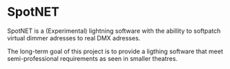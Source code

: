 # SpotNET
SpotNET is a (Experimental) lightning software with the abillity to softpatch virtual dimmer adresses to real DMX adresses.

The long-term goal of this project is to provide a ligthing software that meet semi-professional requirements as seen in smaller theatres.
